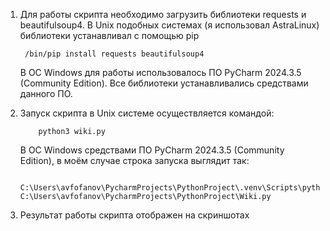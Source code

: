 1. Для работы скрипта необходимо загрузить библиотеки requests и beautifulsoup4.
   В Unix подобных системах (я использовал AstraLinux) библиотеки устанавливал с помощью pip
    		
        /bin/pip install requests beautifulsoup4   

     В ОС Windows для работы использовалось ПО PyCharm 2024.3.5 (Community Edition).
     Все библиотеки устанавливались средствами данного ПО.
2.  Запуск скрипта в Unix системе осуществляется командой:
    
            python3 wiki.py      
      
    В ОС Windows средствами ПО PyCharm 2024.3.5 (Community Edition), в моём случае строка запуска выглядит так:
    
           C:\Users\avfofanov\PycharmProjects\PythonProject\.venv\Scripts\python.exe C:\Users\avfofanov\PycharmProjects\PythonProject\Wiki.py      
 4. Результат работы скрипта отображен на скриншотах       

